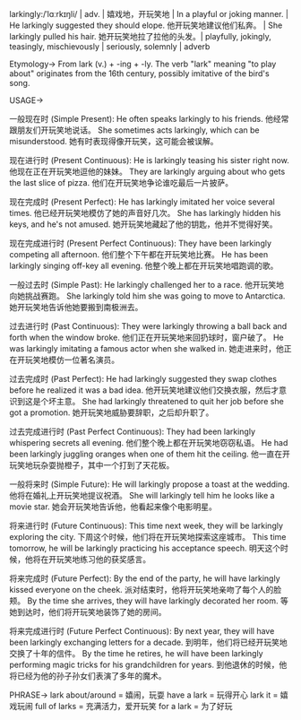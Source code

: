 larkingly:/ˈlɑːrkɪŋli/ | adv. | 嬉戏地，开玩笑地 | In a playful or joking manner.  |  He larkingly suggested they should elope. 他开玩笑地建议他们私奔。 |  She larkingly pulled his hair. 她开玩笑地拉了拉他的头发。|  playfully, jokingly, teasingly, mischievously | seriously, solemnly | adverb

Etymology->
From lark (v.) + -ing + -ly.  The verb "lark" meaning "to play about" originates from the 16th century, possibly imitative of the bird's song.

USAGE->

一般现在时 (Simple Present):
He often speaks larkingly to his friends. 他经常跟朋友们开玩笑地说话。
She sometimes acts larkingly, which can be misunderstood. 她有时表现得像开玩笑，这可能会被误解。

现在进行时 (Present Continuous):
He is larkingly teasing his sister right now. 他现在正在开玩笑地逗他的妹妹。
They are larkingly arguing about who gets the last slice of pizza. 他们在开玩笑地争论谁吃最后一片披萨。

现在完成时 (Present Perfect):
He has larkingly imitated her voice several times. 他已经开玩笑地模仿了她的声音好几次。
She has larkingly hidden his keys, and he's not amused. 她开玩笑地藏起了他的钥匙，他并不觉得好笑。

现在完成进行时 (Present Perfect Continuous):
They have been larkingly competing all afternoon. 他们整个下午都在开玩笑地比赛。
He has been larkingly singing off-key all evening. 他整个晚上都在开玩笑地唱跑调的歌。


一般过去时 (Simple Past):
He larkingly challenged her to a race. 他开玩笑地向她挑战赛跑。
She larkingly told him she was going to move to Antarctica. 她开玩笑地告诉他她要搬到南极洲去。

过去进行时 (Past Continuous):
They were larkingly throwing a ball back and forth when the window broke. 他们正在开玩笑地来回扔球时，窗户破了。
He was larkingly imitating a famous actor when she walked in. 她走进来时，他正在开玩笑地模仿一位著名演员。

过去完成时 (Past Perfect):
He had larkingly suggested they swap clothes before he realized it was a bad idea. 他开玩笑地建议他们交换衣服，然后才意识到这是个坏主意。
She had larkingly threatened to quit her job before she got a promotion. 她开玩笑地威胁要辞职，之后却升职了。


过去完成进行时 (Past Perfect Continuous):
They had been larkingly whispering secrets all evening. 他们整个晚上都在开玩笑地窃窃私语。
He had been larkingly juggling oranges when one of them hit the ceiling. 他一直在开玩笑地玩杂耍抛橙子，其中一个打到了天花板。


一般将来时 (Simple Future):
He will larkingly propose a toast at the wedding. 他将在婚礼上开玩笑地提议祝酒。
She will larkingly tell him he looks like a movie star. 她会开玩笑地告诉他，他看起来像个电影明星。

将来进行时 (Future Continuous):
This time next week, they will be larkingly exploring the city. 下周这个时候，他们将在开玩笑地探索这座城市。
This time tomorrow, he will be larkingly practicing his acceptance speech. 明天这个时候，他将在开玩笑地练习他的获奖感言。

将来完成时 (Future Perfect):
By the end of the party, he will have larkingly kissed everyone on the cheek. 派对结束时，他将开玩笑地亲吻了每个人的脸颊。
By the time she arrives, they will have larkingly decorated her room. 等她到达时，他们将开玩笑地装饰了她的房间。

将来完成进行时 (Future Perfect Continuous):
By next year, they will have been larkingly exchanging letters for a decade. 到明年，他们将已经开玩笑地交换了十年的信件。
By the time he retires, he will have been larkingly performing magic tricks for his grandchildren for years. 到他退休的时候，他将已经为他的孙子孙女们表演了多年的魔术。


PHRASE->
lark about/around =  嬉闹，玩耍
have a lark =  玩得开心
lark it = 嬉戏玩闹
full of larks = 充满活力，爱开玩笑
for a lark = 为了好玩


